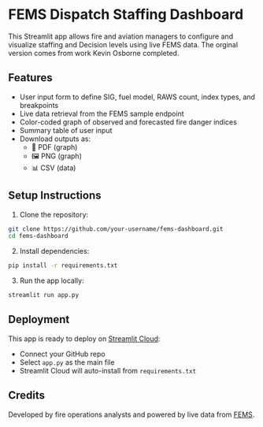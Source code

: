 # FEMS Dispatch Staffing Dashboard

This Streamlit app allows fire and aviation managers to configure and visualize staffing and Decision levels using live FEMS data. The orginal version comes from work Kevin Osborne completed.

## Features

- User input form to define SIG, fuel model, RAWS count, index types, and breakpoints
- Live data retrieval from the FEMS sample endpoint
- Color-coded graph of observed and forecasted fire danger indices
- Summary table of user input
- Download outputs as:
  - 📄 PDF (graph)
  - 🖼️ PNG (graph)
  - 📊 CSV (data)

## Setup Instructions

1. Clone the repository:

```bash
git clone https://github.com/your-username/fems-dashboard.git
cd fems-dashboard
```

2. Install dependencies:

```bash
pip install -r requirements.txt
```

3. Run the app locally:

```bash
streamlit run app.py
```

## Deployment

This app is ready to deploy on [Streamlit Cloud](https://streamlit.io/cloud):

- Connect your GitHub repo
- Select `app.py` as the main file
- Streamlit Cloud will auto-install from `requirements.txt`

## Credits

Developed by fire operations analysts and powered by live data from [FEMS](https://fems.fs2c.usda.gov).
